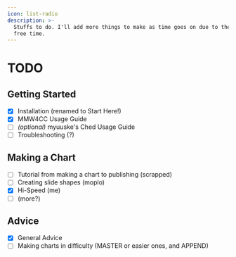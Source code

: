 ```yaml
---
icon: list-radio
description: >-
  Stuffs to do. I'll add more things to make as time goes on due to the lack of
  free time.
---
```


# TODO

## Getting Started

* [x] Installation (renamed to Start Here!)
* [x] MMW4CC Usage Guide
* [ ] _(optional)_ myuuske's Ched Usage Guide
* [ ] Troubleshooting (?)

## Making a Chart

* [ ] Tutorial from making a chart to publishing (scrapped)
* [ ] Creating slide shapes (moplo)
* [x] Hi-Speed (me)
* [ ] (more?)

## Advice

* [x] General Advice
* [ ] Making charts in difficulty (MASTER or easier ones, and APPEND)
